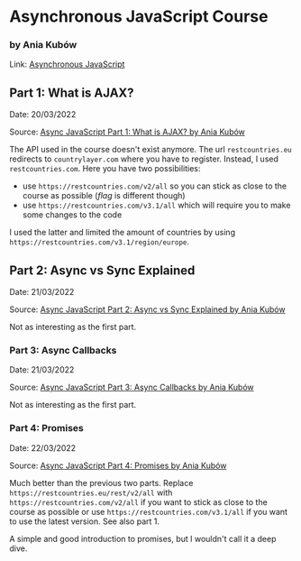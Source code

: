 # Asynchronous JavaScript Course

### by Ania Kubów

Link: [Asynchronous JavaScript](https://www.youtube.com/playlist?list=PLRD1Niz0lz1sdjsiBsYN6nT1aJQTWvF-a)

## Part 1: What is AJAX?

Date: 20/03/2022  

Source: [Async JavaScript Part 1: What is AJAX? by Ania Kubów](https://www.youtube.com/watch?v=wdvruTuWvW8&list=PLRD1Niz0lz1sdjsiBsYN6nT1aJQTWvF-a&index=1)

The API used in the course doesn't exist anymore. The url `restcountries.eu` redirects to `countrylayer.com` where you have to register. Instead, I used `restcountries.com`. Here you have two possibilities:

- use `https://restcountries.com/v2/all` so you can stick as close to the course as possible (*flag* is different though)
- use `https://restcountries.com/v3.1/all` which will require you to make some changes to the code

I used the latter and limited the amount of countries by using `https://restcountries.com/v3.1/region/europe`.   

## Part 2: Async vs Sync Explained

Date: 21/03/2022

Source: [Async JavaScript Part 2: Async vs Sync Explained by Ania Kubów](https://www.youtube.com/watch?v=wYRw8f-wrco&list=PLRD1Niz0lz1sdjsiBsYN6nT1aJQTWvF-a&index=2)

Not as interesting as the first part.

### Part 3: Async Callbacks

Date: 21/03/2022

Source: [Async JavaScript Part 3: Async Callbacks by Ania Kubów](https://www.youtube.com/watch?v=3SxxbyWUmVE&list=PLRD1Niz0lz1sdjsiBsYN6nT1aJQTWvF-a&index=3)

Not as interesting as the first part.

### Part 4: Promises

Date: 22/03/2022

Source: [Async JavaScript Part 4: Promises by Ania Kubów](https://www.youtube.com/watch?v=slIJj-zbs_M&list=PLRD1Niz0lz1sdjsiBsYN6nT1aJQTWvF-a&index=4)

Much better than the previous two parts. Replace `https://restcountries.eu/rest/v2/all` with `https://restcountries.com/v2/all` if you want to stick as close to the course as possible or use `https://restcountries.com/v3.1/all` if you want to use the latest version. See also part 1.

A simple and good introduction to promises, but I wouldn't call it a deep dive.